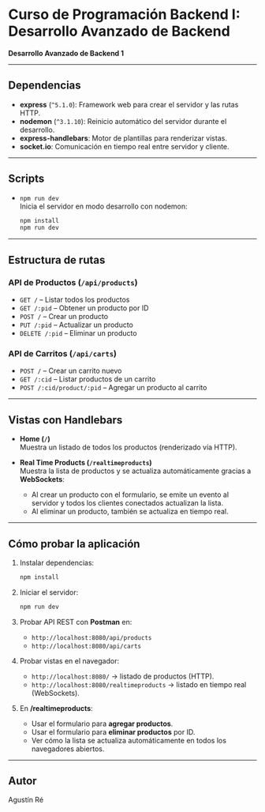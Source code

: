 # Curso de Programación Backend I: Desarrollo Avanzado de Backend

**Desarrollo Avanzado de Backend 1**

---

## Dependencias

- **express** (`^5.1.0`): Framework web para crear el servidor y las rutas HTTP.  
- **nodemon** (`^3.1.10`): Reinicio automático del servidor durante el desarrollo.  
- **express-handlebars**: Motor de plantillas para renderizar vistas.  
- **socket.io**: Comunicación en tiempo real entre servidor y cliente.

---

## Scripts

- `npm run dev`  
  Inicia el servidor en modo desarrollo con nodemon:
  ```bash
  npm install
  npm run dev
  ```

---

## Estructura de rutas

### API de Productos (`/api/products`)

- `GET /` – Listar todos los productos  
- `GET /:pid` – Obtener un producto por ID  
- `POST /` – Crear un producto  
- `PUT /:pid` – Actualizar un producto  
- `DELETE /:pid` – Eliminar un producto  

### API de Carritos (`/api/carts`)

- `POST /` – Crear un carrito nuevo  
- `GET /:cid` – Listar productos de un carrito  
- `POST /:cid/product/:pid` – Agregar un producto al carrito  

---

## Vistas con Handlebars

- **Home (`/`)**  
  Muestra un listado de todos los productos (renderizado vía HTTP).  

- **Real Time Products (`/realtimeproducts`)**  
  Muestra la lista de productos y se actualiza automáticamente gracias a **WebSockets**:
  - Al crear un producto con el formulario, se emite un evento al servidor y todos los clientes conectados actualizan la lista.
  - Al eliminar un producto, también se actualiza en tiempo real.

---

## Cómo probar la aplicación

1. Instalar dependencias:
   ```bash
   npm install
   ```

2. Iniciar el servidor:
   ```bash
   npm run dev
   ```

3. Probar API REST con **Postman** en:
   - `http://localhost:8080/api/products`
   - `http://localhost:8080/api/carts`

4. Probar vistas en el navegador:
   - `http://localhost:8080/` → listado de productos (HTTP).  
   - `http://localhost:8080/realtimeproducts` → listado en tiempo real (WebSockets).  

5. En **/realtimeproducts**:
   - Usar el formulario para **agregar productos**.
   - Usar el formulario para **eliminar productos** por ID.
   - Ver cómo la lista se actualiza automáticamente en todos los navegadores abiertos.

---

## Autor

Agustín Ré
